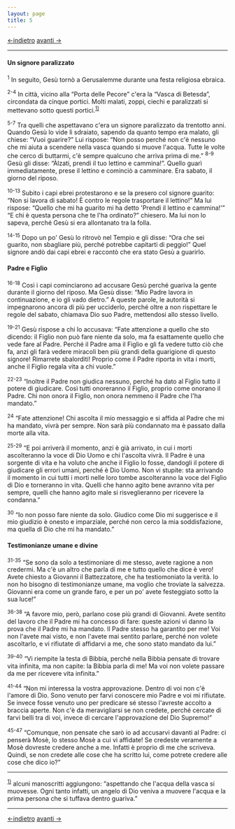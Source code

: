 ```yaml
---
layout: page
title: 5
---
```

[<-indietro](gv04.html) [avanti ->](gv06.html)

--------------------------------
#### Un signore paralizzato

<sup>1</sup> In seguito, Gesù tornò a Gerusalemme durante una festa
religiosa ebraica.

<sup>2-4</sup> In città, vicino alla “Porta delle Pecore” c'era la
“Vasca di Betesda”, circondata da cinque portici. Molti malati, zoppi,
ciechi e paralizzati si mettevano sotto questi portici.<sup><a href="#fn__1" id="fnt__1" class="fn_top">1)</a></sup>

<sup>5-7</sup> Tra quelli che aspettavano c'era un signore paralizzato
da trentotto anni. Quando Gesù lo vide lì sdraiato, sapendo da quanto
tempo era malato, gli chiese: “Vuoi guarire?” Lui rispose: “Non posso
perché non c'è nessuno che mi aiuta a scendere nella vasca quando si
muove l'acqua. Tutte le volte che cerco di buttarmi, c'è sempre qualcuno
che arriva prima di me.” <sup>8-9</sup> Gesù gli disse: “Àlzati, prendi
il tuo lettino e cammina!”. Quello guarì immediatamente, prese il
lettino e cominciò a camminare. Era sabato, il giorno del riposo.

<sup>10-13</sup> Subito i capi ebrei protestarono e se la presero col
signore guarito: “Non si lavora di sabato! È contro le regole
trasportare il lettino!” Ma lui rispose: “Quello che mi ha guarito mi ha
detto 'Prendi il lettino e cammina!'” “E chi è questa persona che te
l'ha ordinato?” chiesero. Ma lui non lo sapeva, perché Gesù si era
allontanato tra la folla.

<sup>14-15</sup> Dopo un po' Gesù lo ritrovò nel Tempio e gli disse:
“Ora che sei guarito, non sbagliare più, perché potrebbe capitarti di
peggio!” Quel signore andò dai capi ebrei e raccontò che era stato Gesù
a guarirlo.

#### Padre e Figlio

<sup>16-18</sup> Così i capi cominciarono ad accusare Gesù perché
guariva la gente durante il giorno del riposo. Ma Gesù disse: “Mio Padre
lavora in continuazione, e io gli vado dietro.” A queste parole, le
autorità si impegnarono ancora di più per ucciderlo, perché oltre a non
rispettare le regole del sabato, chiamava Dio suo Padre, mettendosi allo
stesso livello.

<sup>19-21</sup> Gesù rispose a chi lo accusava: “Fate attenzione a
quello che sto dicendo: il Figlio non può fare niente da solo, ma fa
esattamente quello che vede fare al Padre. Perché il Padre ama il Figlio
e gli fa vedere tutto ciò che fa, anzi gli farà vedere miracoli ben più
grandi della guarigione di questo signore! Rimarrete sbalorditi! Proprio
come il Padre riporta in vita i morti, anche il Figlio regala vita a chi
vuole.”

<sup>22-23</sup> “Inoltre il Padre non giudica nessuno, perché ha dato
al Figlio tutto il potere di giudicare. Così tutti onoreranno il Figlio,
proprio come onorano il Padre. Chi non onora il Figlio, non onora
nemmeno il Padre che l'ha mandato.”

<sup>24</sup> “Fate attenzione! Chi ascolta il mio messaggio e si affida
al Padre che mi ha mandato, vivrà per sempre. Non sarà più condannato ma
è passato dalla morte alla vita.

<sup>25-29</sup> “E poi arriverà il momento, anzi è già arrivato, in cui
i morti ascolteranno la voce di Dio Uomo e chi l'ascolta vivrà. Il Padre
è una sorgente di vita e ha voluto che anche il Figlio lo fosse,
dandogli il potere di giudicare gli errori umani, perché è Dio Uomo. Non
vi stupite: sta arrivando il momento in cui tutti i morti nelle loro
tombe ascolteranno la voce del Figlio di Dio e torneranno in vita.
Quelli che hanno agito bene avranno vita per sempre, quelli che hanno
agito male si risveglieranno per ricevere la condanna.”

<sup>30</sup> “Io non posso fare niente da solo. Giudico come Dio mi
suggerisce e il mio giudizio è onesto e imparziale, perché non cerco la
mia soddisfazione, ma quella di Dio che mi ha mandato.”

#### Testimonianze umane e divine

<sup>31-35</sup> “Se sono da solo a testimoniare di me stesso, avete
ragione a non credermi. Ma c'è un altro che parla di me e tutto quello
che dice è vero! Avete chiesto a Giovanni il Battezzatore, che ha
testiomoniato la verità. Io non ho bisogno di testimonianze umane, ma
voglio che troviate la salvezza. Giovanni era come un grande faro, e per
un po' avete festeggiato sotto la sua luce!”

<sup>36-38</sup> “A favore mio, però, parlano cose più grandi di
Giovanni. Avete sentito del lavoro che il Padre mi ha concesso di fare:
queste azioni vi danno la prova che il Padre mi ha mandato. Il Padre
stesso ha garantito per me! Voi non l'avete mai visto, e non l'avete mai
sentito parlare, perché non volete ascoltarlo, e vi rifiutate di
affidarvi a me, che sono stato mandato da lui.”

<sup>39-40</sup> “Vi riempite la testa di Bibbia, perché nella Bibbia
pensate di trovare vita infinita, ma non capite: la Bibbia parla di me!
Ma voi non volete passare da me per ricevere vita infinita.”

<sup>41-44</sup> “Non mi interessa la vostra approvazione. Dentro di voi
non c'è l'amore di Dio. Sono venuto per farvi conoscere mio Padre e voi
mi rifiutate. Se invece fosse venuto uno per predicare sé stesso
l'avreste accolto a braccia aperte. Non c'è da meravigliarsi se non
credete, perché cercate di farvi belli tra di voi, invece di cercare
l'approvazione del Dio Supremo!”

<sup>45-47</sup> “Comunque, non pensate che sarò io ad accusarvi davanti
al Padre: ci penserà Mosè, lo stesso Mosè a cui vi affidate! Se credeste
veramente a Mosè dovreste credere anche a me. Infatti è proprio di me
che scriveva. Quindi, se non credete alle cose che ha scritto lui, come
potrete credere alle cose che dico io?”

----------------------------------------------------
<sup><a href="#fnt__1" id="fn__1" class="fn_bot">1)</a></sup>
alcuni manoscritti aggiungono: “aspettando che l'acqua della vasca si
muovesse. Ogni tanto infatti, un angelo di Dio veniva a muovere l'acqua
e la prima persona che si tuffava dentro guariva.”

----------------------------------------------------
[<-indietro](gv04.html) [avanti ->](gv06.html)
